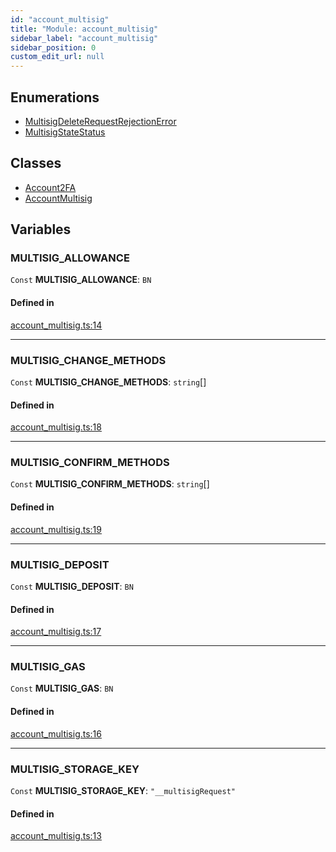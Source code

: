 ```yaml
---
id: "account_multisig"
title: "Module: account_multisig"
sidebar_label: "account_multisig"
sidebar_position: 0
custom_edit_url: null
---
```


## Enumerations

- [MultisigDeleteRequestRejectionError](../enums/account_multisig.MultisigDeleteRequestRejectionError.md)
- [MultisigStateStatus](../enums/account_multisig.MultisigStateStatus.md)

## Classes

- [Account2FA](../classes/account_multisig.Account2FA.md)
- [AccountMultisig](../classes/account_multisig.AccountMultisig.md)

## Variables

### MULTISIG\_ALLOWANCE

 `Const` **MULTISIG\_ALLOWANCE**: `BN`

#### Defined in

[account_multisig.ts:14](https://github.com/maxhr/near--near-api-js/blob/d8efa7d5/packages/near-api-js/src/account_multisig.ts#L14)

___

### MULTISIG\_CHANGE\_METHODS

 `Const` **MULTISIG\_CHANGE\_METHODS**: `string`[]

#### Defined in

[account_multisig.ts:18](https://github.com/maxhr/near--near-api-js/blob/d8efa7d5/packages/near-api-js/src/account_multisig.ts#L18)

___

### MULTISIG\_CONFIRM\_METHODS

 `Const` **MULTISIG\_CONFIRM\_METHODS**: `string`[]

#### Defined in

[account_multisig.ts:19](https://github.com/maxhr/near--near-api-js/blob/d8efa7d5/packages/near-api-js/src/account_multisig.ts#L19)

___

### MULTISIG\_DEPOSIT

 `Const` **MULTISIG\_DEPOSIT**: `BN`

#### Defined in

[account_multisig.ts:17](https://github.com/maxhr/near--near-api-js/blob/d8efa7d5/packages/near-api-js/src/account_multisig.ts#L17)

___

### MULTISIG\_GAS

 `Const` **MULTISIG\_GAS**: `BN`

#### Defined in

[account_multisig.ts:16](https://github.com/maxhr/near--near-api-js/blob/d8efa7d5/packages/near-api-js/src/account_multisig.ts#L16)

___

### MULTISIG\_STORAGE\_KEY

 `Const` **MULTISIG\_STORAGE\_KEY**: ``"__multisigRequest"``

#### Defined in

[account_multisig.ts:13](https://github.com/maxhr/near--near-api-js/blob/d8efa7d5/packages/near-api-js/src/account_multisig.ts#L13)
